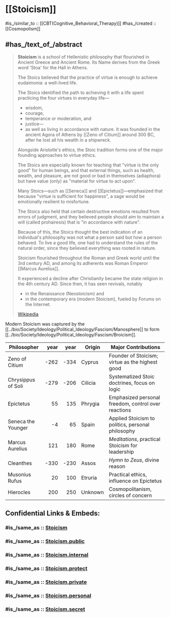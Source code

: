 
# [[Stoicism]] 

#is_/similar_to :: [[CBT(Cognitive_Behavioral_Therapy)]]
#has_/created :: [[Cosmopolism]] 

## #has_/text_of_/abstract 

> **Stoicism** is a school of Hellenistic philosophy 
> that flourished in Ancient Greece and Ancient Rome. 
> Its Name derives from the Greek word 'Stoa' for the Hall in Athens. 
> 
> The Stoics believed that the practice of virtue is enough to achieve eudaimonia: 
> a well-lived life. 
> 
> The Stoics identified the path to achieving it with a life 
> spent practicing the four virtues in everyday life—
> - wisdom, 
> - courage, 
> - temperance or moderation, and 
> - justice—
> - as well as living in accordance with nature. 
> It was founded in the ancient Agora of Athens by [[Zeno of Citium]] around 300 BC,
> after he lost all his wealth in a shipwreck. 
>
> Alongside Aristotle's ethics, 
> the Stoic tradition forms one of the major founding approaches to virtue ethics. 
> 
> The Stoics are especially known for teaching that "virtue is the only good" for human beings, 
> and that external things, such as health, wealth, 
> and pleasure, are not good or bad in themselves (adiaphora) 
> but have value (only) as "material for virtue to act upon". 
> 
> Many Stoics—such as [[Seneca]] and [[Epictetus]]—emphasized that 
> because "virtue is sufficient for happiness", 
> a sage would be emotionally resilient to misfortune. 
> 
> The Stoics also held that certain destructive emotions resulted from errors of judgment, 
> and they believed people should aim to 
> maintain a will (called prohairesis) that is "in accordance with nature". 
> 
> Because of this, the Stoics thought the best indication of an individual's philosophy 
> was not what a person said but how a person behaved. 
> To live a good life, one had to understand the rules of the natural order, 
> since they believed everything was rooted in nature.
>
> Stoicism flourished throughout the Roman and Greek world until the 3rd century AD, 
> and among its adherents was Roman Emperor [[Marcus Aurelius]]. 
> 
> It experienced a decline after Christianity became the state religion in the 4th century AD. 
> Since then, it has seen revivals, notably 
> - in the Renaissance (Neostoicism) and 
> - in the contemporary era (modern Stoicism), fueled by Forums on the Internet.
>
> [Wikipedia](https://en.wikipedia.org/wiki/Stoicism)

Modern Stoicism was captured by the [[../bio/Society/Ideology/Political_Ideology/Fascism/Manosphere]] to form [[../bio/Society/Ideology/Political_Ideology/Fascism/Broicism]]. 

| Philosopher        | year | year | Origin  | Major Contributions                                 |
| ------------------ | ---: | ---: | ------- | --------------------------------------------------- |
| Zeno of Citium     | -262 | -334 | Cyprus  | Founder of Stoicism; virtue as the highest good     |
| Chrysippus of Soli | -279 | -206 | Cilicia | Systematized Stoic doctrines, focus on logic        |
| Epictetus          |   55 |  135 | Phrygia | Emphasized personal freedom, control over reactions |
| Seneca the Younger |   -4 |   65 | Spain   | Applied Stoicism to politics, personal philosophy   |
| Marcus Aurelius    |  121 |  180 | Rome    | _Meditations_, practical Stoicism for leadership    |
| Cleanthes          | -330 | -230 | Assos   | _Hymn to Zeus_, divine reason                       |
| Musonius Rufus     |   20 |  100 | Etruria | Practical ethics, influence on Epictetus            |
| Hierocles          |  200 |  250 | Unknown | Cosmopolitanism, circles of concern                 |





## Confidential Links & Embeds: 

### #is_/same_as :: [Stoicism](/_Standards/Philosophy/Stoicism.md) 

### #is_/same_as :: [Stoicism.public](/_public/Philosophy/Stoicism.public.md) 

### #is_/same_as :: [Stoicism.internal](/_internal/Philosophy/Stoicism.internal.md) 

### #is_/same_as :: [Stoicism.protect](/_protect/Philosophy/Stoicism.protect.md) 

### #is_/same_as :: [Stoicism.private](/_private/Philosophy/Stoicism.private.md) 

### #is_/same_as :: [Stoicism.personal](/_personal/Philosophy/Stoicism.personal.md) 

### #is_/same_as :: [Stoicism.secret](/_secret/Philosophy/Stoicism.secret.md)

